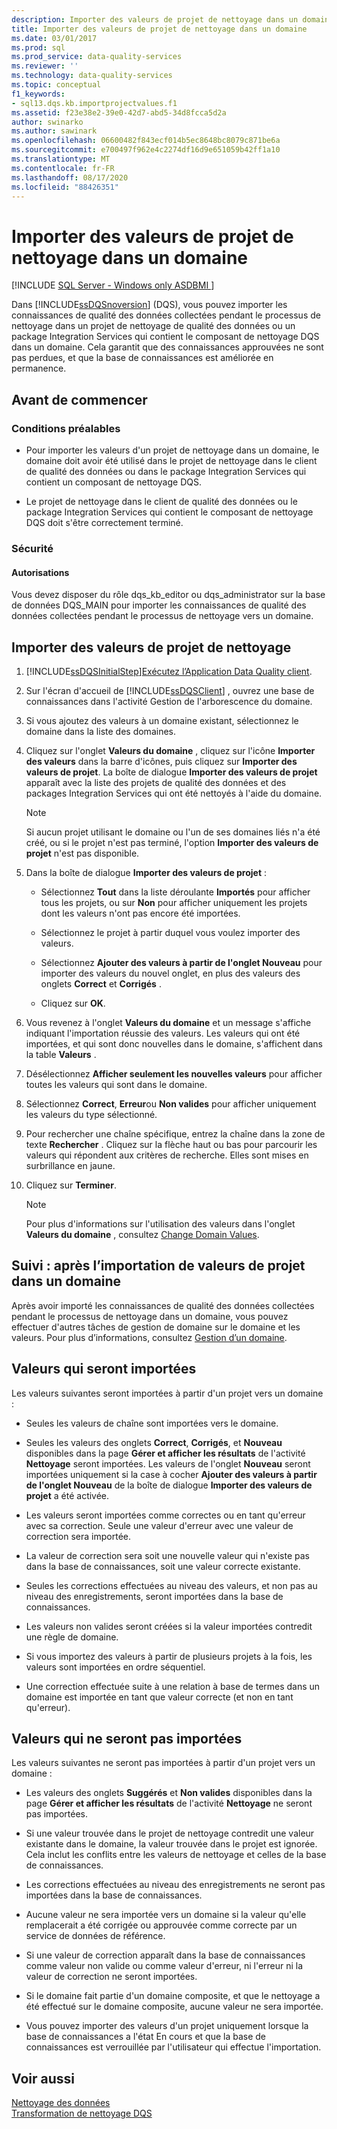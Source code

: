 ```yaml
---
description: Importer des valeurs de projet de nettoyage dans un domaine
title: Importer des valeurs de projet de nettoyage dans un domaine
ms.date: 03/01/2017
ms.prod: sql
ms.prod_service: data-quality-services
ms.reviewer: ''
ms.technology: data-quality-services
ms.topic: conceptual
f1_keywords:
- sql13.dqs.kb.importprojectvalues.f1
ms.assetid: f23e38e2-39e0-42d7-abd5-34d8fcca5d2a
author: swinarko
ms.author: sawinark
ms.openlocfilehash: 06600482f843ecf014b5ec8648bc8079c871be6a
ms.sourcegitcommit: e700497f962e4c2274df16d9e651059b42ff1a10
ms.translationtype: MT
ms.contentlocale: fr-FR
ms.lasthandoff: 08/17/2020
ms.locfileid: "88426351"
---
```

# <a name="import-cleansing-project-values-into-a-domain"></a>Importer des valeurs de projet de nettoyage dans un domaine

[!INCLUDE [SQL Server - Windows only ASDBMI  ](../includes/applies-to-version/sqlserver.md)]

  Dans [!INCLUDE[ssDQSnoversion](../includes/ssdqsnoversion-md.md)] (DQS), vous pouvez importer les connaissances de qualité des données collectées pendant le processus de nettoyage dans un projet de nettoyage de qualité des données ou un package Integration Services qui contient le composant de nettoyage DQS dans un domaine. Cela garantit que des connaissances approuvées ne sont pas perdues, et que la base de connaissances est améliorée en permanence.  
  
##  <a name="before-you-begin"></a><a name="BeforeYouBegin"></a> Avant de commencer  
  
###  <a name="prerequisites"></a><a name="Prerequisites"></a> Conditions préalables  
  
-   Pour importer les valeurs d'un projet de nettoyage dans un domaine, le domaine doit avoir été utilisé dans le projet de nettoyage dans le client de qualité des données ou dans le package Integration Services qui contient un composant de nettoyage DQS.  
  
-   Le projet de nettoyage dans le client de qualité des données ou le package Integration Services qui contient le composant de nettoyage DQS doit s'être correctement terminé.  
  
###  <a name="security"></a><a name="Security"></a> Sécurité  
  
####  <a name="permissions"></a><a name="Permissions"></a> Autorisations  
 Vous devez disposer du rôle dqs_kb_editor ou dqs_administrator sur la base de données DQS_MAIN pour importer les connaissances de qualité des données collectées pendant le processus de nettoyage vers un domaine.  
  
##  <a name="import-cleansing-project-values"></a><a name="Import"></a> Importer des valeurs de projet de nettoyage  
  
1.  [!INCLUDE[ssDQSInitialStep](../includes/ssdqsinitialstep-md.md)][Exécutez l’Application Data Quality client](../data-quality-services/run-the-data-quality-client-application.md).  
  
2.  Sur l'écran d'accueil de [!INCLUDE[ssDQSClient](../includes/ssdqsclient-md.md)] , ouvrez une base de connaissances dans l'activité Gestion de l'arborescence du domaine.  
  
3.  Si vous ajoutez des valeurs à un domaine existant, sélectionnez le domaine dans la liste des domaines.  
  
4.  Cliquez sur l'onglet **Valeurs du domaine** , cliquez sur l'icône **Importer des valeurs** dans la barre d'icônes, puis cliquez sur **Importer des valeurs de projet**. La boîte de dialogue **Importer des valeurs de projet** apparaît avec la liste des projets de qualité des données et des packages Integration Services qui ont été nettoyés à l'aide du domaine.  
  
    > [!NOTE]  
    >   Si aucun projet utilisant le domaine ou l'un de ses domaines liés n'a été créé, ou si le projet n'est pas terminé, l'option **Importer des valeurs de projet** n'est pas disponible.  
  
5.  Dans la boîte de dialogue **Importer des valeurs de projet** :  
  
    -   Sélectionnez **Tout** dans la liste déroulante **Importés** pour afficher tous les projets, ou sur **Non** pour afficher uniquement les projets dont les valeurs n'ont pas encore été importées.  
  
    -   Sélectionnez le projet à partir duquel vous voulez importer des valeurs.  
  
    -   Sélectionnez **Ajouter des valeurs à partir de l'onglet Nouveau** pour importer des valeurs du nouvel onglet, en plus des valeurs des onglets **Correct** et **Corrigés** .  
  
    -   Cliquez sur **OK**.  
  
6.  Vous revenez à l'onglet **Valeurs du domaine** et un message s'affiche indiquant l'importation réussie des valeurs. Les valeurs qui ont été importées, et qui sont donc nouvelles dans le domaine, s'affichent dans la table **Valeurs** .  
  
7.  Désélectionnez **Afficher seulement les nouvelles valeurs** pour afficher toutes les valeurs qui sont dans le domaine.  
  
8.  Sélectionnez **Correct**, **Erreur**ou **Non valides** pour afficher uniquement les valeurs du type sélectionné.  
  
9. Pour rechercher une chaîne spécifique, entrez la chaîne dans la zone de texte **Rechercher** . Cliquez sur la flèche haut ou bas pour parcourir les valeurs qui répondent aux critères de recherche. Elles sont mises en surbrillance en jaune.  
  
10. Cliquez sur **Terminer**.  
  
    > [!NOTE]  
    >   Pour plus d'informations sur l'utilisation des valeurs dans l'onglet **Valeurs du domaine** , consultez [Change Domain Values](../data-quality-services/change-domain-values.md).  
  
##  <a name="follow-up-after-importing-project-values-into-a-domain"></a><a name="FollowUp"></a> Suivi : après l’importation de valeurs de projet dans un domaine  
 Après avoir importé les connaissances de qualité des données collectées pendant le processus de nettoyage dans un domaine, vous pouvez effectuer d'autres tâches de gestion de domaine sur le domaine et les valeurs. Pour plus d’informations, consultez [Gestion d’un domaine](../data-quality-services/managing-a-domain.md).  
  
##  <a name="values-that-will-be-imported"></a><a name="Values"></a> Valeurs qui seront importées  
 Les valeurs suivantes seront importées à partir d'un projet vers un domaine :  
  
-   Seules les valeurs de chaîne sont importées vers le domaine.  
  
-   Seules les valeurs des onglets **Correct**, **Corrigés**, et **Nouveau** disponibles dans la page **Gérer et afficher les résultats** de l'activité **Nettoyage** seront importées. Les valeurs de l'onglet **Nouveau** seront importées uniquement si la case à cocher **Ajouter des valeurs à partir de l'onglet Nouveau** de la boîte de dialogue **Importer des valeurs de projet** a été activée.  
  
-   Les valeurs seront importées comme correctes ou en tant qu'erreur avec sa correction. Seule une valeur d'erreur avec une valeur de correction sera importée.  
  
-   La valeur de correction sera soit une nouvelle valeur qui n'existe pas dans la base de connaissances, soit une valeur correcte existante.  
  
-   Seules les corrections effectuées au niveau des valeurs, et non pas au niveau des enregistrements, seront importées dans la base de connaissances.  
  
-   Les valeurs non valides seront créées si la valeur importées contredit une règle de domaine.  
  
-   Si vous importez des valeurs à partir de plusieurs projets à la fois, les valeurs sont importées en ordre séquentiel.  
  
-   Une correction effectuée suite à une relation à base de termes dans un domaine est importée en tant que valeur correcte (et non en tant qu'erreur).  
  
##  <a name="values-that-will-not-be-imported"></a><a name="ValuesNot"></a> Valeurs qui ne seront pas importées  
 Les valeurs suivantes ne seront pas importées à partir d'un projet vers un domaine :  
  
-   Les valeurs des onglets **Suggérés** et **Non valides** disponibles dans la page **Gérer et afficher les résultats** de l'activité **Nettoyage** ne seront pas importées.  
  
-   Si une valeur trouvée dans le projet de nettoyage contredit une valeur existante dans le domaine, la valeur trouvée dans le projet est ignorée. Cela inclut les conflits entre les valeurs de nettoyage et celles de la base de connaissances.  
  
-   Les corrections effectuées au niveau des enregistrements ne seront pas importées dans la base de connaissances.  
  
-   Aucune valeur ne sera importée vers un domaine si la valeur qu'elle remplacerait a été corrigée ou approuvée comme correcte par un service de données de référence.  
  
-   Si une valeur de correction apparaît dans la base de connaissances comme valeur non valide ou comme valeur d'erreur, ni l'erreur ni la valeur de correction ne seront importées.  
  
-   Si le domaine fait partie d'un domaine composite, et que le nettoyage a été effectué sur le domaine composite, aucune valeur ne sera importée.  
  
-   Vous pouvez importer des valeurs d'un projet uniquement lorsque la base de connaissances a l'état En cours et que la base de connaissances est verrouillée par l'utilisateur qui effectue l'importation.  
  
## <a name="see-also"></a>Voir aussi  
 [Nettoyage des données](../data-quality-services/data-cleansing.md)   
 [Transformation de nettoyage DQS](../integration-services/data-flow/transformations/dqs-cleansing-transformation.md)  
  
  
